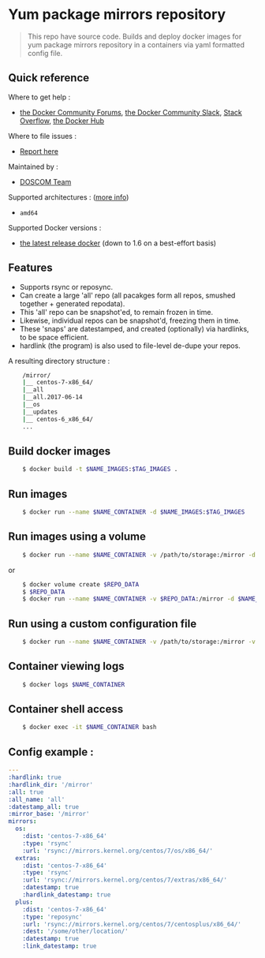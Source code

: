 # Yum package mirrors repository

> This repo have source code. Builds and deploy docker images for yum package mirrors repository in a containers via yaml formatted config file.

## Quick reference

Where to get help :

- [the Docker Community Forums](https://forums.docker.com/), [the Docker Community Slack](https://blog.docker.com/2016/11/introducing-docker-community-directory-docker-community-slack/), [Stack Overflow](https://stackoverflow.com/search?tab=newest&q=docker), [the Docker Hub](https://hub.docker.com/_/mysql/)

Where to file issues :

- [Report here](https://github.com/tealinuxos/infrastruktur/issues)

Maintained by :

- [DOSCOM Team](https://github.com/tealinuxos)

Supported architectures : ([more info](https://github.com/docker-library/official-images#architectures-other-than-amd64))

- `amd64`

Supported Docker versions :

- [the latest release docker](https://github.com/docker/docker-ce/releases) (down to 1.6 on a best-effort basis)

## Features

- Supports rsync or reposync.
- Can create a large 'all' repo (all pacakges form all repos, smushed together + generated repodata).
- This 'all' repo can be snapshot'ed, to remain frozen in time.
- Likewise, individual repos can be snapshot'd, freezing them in time.
- These 'snaps' are datestamped, and created (optionally) via hardlinks, to be space efficient.
- hardlink (the program) is also used to file-level de-dupe your repos.

A resulting directory structure :

```bash
    /mirror/
    |__ centos-7-x86_64/
    |__all
    |__all.2017-06-14
    |__os
    |__updates
    |__ centos-6_x86_64/
    ...
```

## Build docker images

```bash
    $ docker build -t $NAME_IMAGES:$TAG_IMAGES .
```

## Run images

```bash
    $ docker run --name $NAME_CONTAINER -d $NAME_IMAGES:$TAG_IMAGES
```

## Run images using a volume

```bash
    $ docker run --name $NAME_CONTAINER -v /path/to/storage:/mirror -d $NAME_IMAGES:$TAG_IMAGES
```

or

```bash
    $ docker volume create $REPO_DATA
    $ $REPO_DATA
    $ docker run --name $NAME_CONTAINER -v $REPO_DATA:/mirror -d $NAME_IMAGES:$TAG_IMAGES
```
## Run using a custom configuration file

```bash
    $ docker run --name $NAME_CONTAINER -v /path/to/storage:/mirror -v /path/to/config.yaml:/config.yaml -d $NAME_IMAGES:$TAG_IMAGES
```

## Container viewing logs

```bash
    $ docker logs $NAME_CONTAINER
```

## Container shell access

```bash
    $ docker exec -it $NAME_CONTAINER bash 
```

## Config example :

```yaml
---
:hardlink: true
:hardlink_dir: '/mirror'
:all: true
:all_name: 'all'
:datestamp_all: true
:mirror_base: '/mirror'
mirrors:
  os:
    :dist: 'centos-7-x86_64'
    :type: 'rsync'
    :url: 'rsync://mirrors.kernel.org/centos/7/os/x86_64/'
  extras:
    :dist: 'centos-7-x86_64'
    :type: 'rsync'
    :url: 'rsync://mirrors.kernel.org/centos/7/extras/x86_64/'
    :datestamp: true
    :hardlink_datestamp: true
  plus:
    :dist: 'centos-7-x86_64'
    :type: 'reposync'
    :url: 'rsync://mirrors.kernel.org/centos/7/centosplus/x86_64/'
    :dest: '/some/other/location/'
    :datestamp: true
    :link_datestamp: true
```
